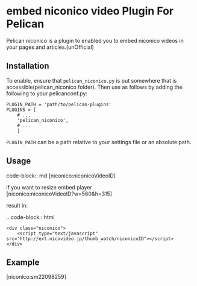 embed niconico video Plugin For Pelican
==================================

Pelican niconico is a plugin to enabled you to embed niconico videos in your pages
and articles.(unOfficial)


Installation
------------

To enable, ensure that `pelican_niconico.py` is put somewhere that is accessible(pelican_niconico folder).
Then use as follows by adding the following to your pelicanconf.py:

    PLUGIN_PATH = 'path/to/pelican-plugins'
    PLUGINS = [
        # ...
        'pelican_niconico',
        # ...
        ]

`PLUGIN_PATH` can be a path relative to your settings file or an absolute path.

Usage
-----
code-block:: md
[niconico:niconicoVideoID]  
  
if you want to resize embed player  
[niconico:niconicoVideoID?w=560&h=315]  
  
  
result in:  
  
.. code-block:: html  
    
    <div class="niconico">  
        <script type="text/javascript" src="http://ext.nicovideo.jp/thumb_watch/niconicoID"></script>  
    </div>  


Example
-----
[niconico:sm22098259]  
  